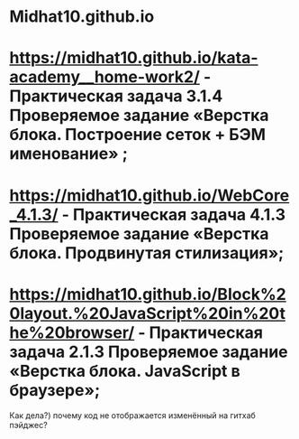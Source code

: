 # Midhat10.github.io
# https://midhat10.github.io/kata-academy__home-work2/ - Практическая задача 3.1.4 Проверяемое задание «Верстка блока. Построение сеток + БЭМ именование» ;

# https://midhat10.github.io/WebCore_4.1.3/  - Практическая задача 4.1.3 Проверяемое задание «Верстка блока. Продвинутая стилизация»;
# https://midhat10.github.io/Block%20layout.%20JavaScript%20in%20the%20browser/ - Практическая задача 2.1.3 Проверяемое задание «Верстка блока. JavaScript в браузере»;

Как дела?) почему код не отображается изменённый на гитхаб пэйджес?
